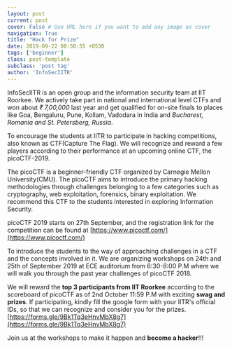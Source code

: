 ```yaml
---
layout: post
current: post
cover: False # Use URL here if you want to add any image as cover
navigation: True
title: "Hack for Prize"
date: 2019-09-22 00:50:55 +0530
tags: ['beginner']
class: post-template
subclass: 'post tag'
author: 'InfoSecIITR'
---
```


InfoSecIITR is an open group and the information security team at IIT Roorkee. We actively take part in national and international level CTFs and won about *₹ 7,00,000* last year and get qualified for on-site finals to places like Goa, Bengaluru, Pune, Kollam, Vadodara in India and *Bucharest, Romania and St. Petersberg, Russia*.

To encourage the students at IITR to participate in hacking competitions, also known as CTF(Capture The Flag). We will recognize and reward a few players according to their performance at an upcoming online CTF, the picoCTF-2019.

The picoCTF is a beginner-friendly CTF organized by Carnegie Mellon University(CMU). The picoCTF aims to introduce the primary hacking methodologies through challenges belonging to a few categories such as cryptography, web exploitation, forensics, binary exploitation. We recommend this CTF to the students interested in exploring Information Security.

picoCTF 2019 starts on 27th September, and the registration link for the competition can be found at [https://www.picoctf.com/](https://www.picoctf.com/)

To introduce the students to the way of approaching challenges in a CTF and the concepts involved in it. We are organizing workshops on 24th and 25th of September 2019 at ECE auditorium from 6:30-8:00 P.M where we will walk you through the past year challenges of picoCTF 2018.

We will reward the **top 3 participants from IIT Roorkee** according to the scoreboard of picoCTF as of 2nd October 11:59 P.M with exciting **swag and prizes**. If participating, kindly fill the google form with your IITR's official IDs, so that we can recognize and consider you for the prizes.
[https://forms.gle/9Bk1Tq3eHnvMbX8g7](https://forms.gle/9Bk1Tq3eHnvMbX8g7)

Join us at the workshops to make it happen and **become a hacker**!!!
